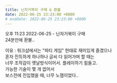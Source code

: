 ```yaml
---
title: 닌자거북이 구매 & 환불
date: 2022-06-25 23:23:00 +0800
# enddate: 2022-06-25 23:23:00 +0800
---
```


오후 11:23 2022-06-25 - 닌자거북이 구매  
24분만에 환불..

이유 : 워크샵에서는 "파티 게임" 현태로 재미있게 즐겼으나  
혼자 진득하게 하나하나 글씨 다 읽어가며 할 때는  
너무 조작감이 옛날방식이어서. 플레이하기 힘들고.  
가능한 기술이 몇 개 없어서  
보스전에 진입했을 때, 너무 노잼이었다..
